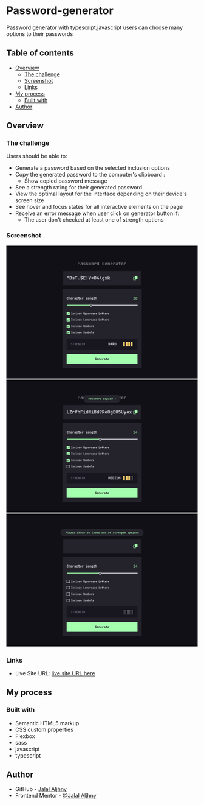 # Password-generator

Password generator with typescript,javascript users can choose many options to their passwords

## Table of contents

- [Overview](#overview)
  - [The challenge](#the-challenge)
  - [Screenshot](#screenshot)
  - [Links](#links)
- [My process](#my-process)
  - [Built with](#built-with)
- [Author](#author)

## Overview

### The challenge

Users should be able to:

- Generate a password based on the selected inclusion options
- Copy the generated password to the computer's clipboard :
  - Show copied password message
- See a strength rating for their generated password
- View the optimal layout for the interface depending on their device's screen size
- See hover and focus states for all interactive elements on the page
- Receive an error message when user click on generator button if:
  - The user don't checked at least one of strength options

### Screenshot

![](images/Screenshot-1.png)
![](images/Screenshot-2.png)
![](images/Screenshot-3.png)

### Links

- Live Site URL: [live site URL here](https://jalal-aljhny.github.io/Password-generator/)

## My process

### Built with

- Semantic HTML5 markup
- CSS custom properties
- Flexbox
- sass
- javascript
- typescript

## Author

- GitHub - [Jalal Aljhny](https://github.com/Jalal-Aljhny)
- Frontend Mentor - [@Jalal Aljhny](https://www.frontendmentor.io/profile/Jalal-Aljhny)
